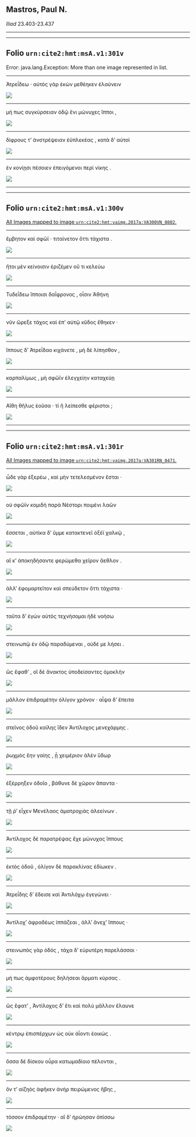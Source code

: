## Mastros, Paul N.

*Iliad* 23.403-23.437

---

---

## **Folio `urn:cite2:hmt:msA.v1:301v`**



Error: java.lang.Exception: More than one image represented in list.

---- 

 Ἀτρεΐδεω · αὐτὸς γὰρ ἑκὼν μεθέηκεν ἐλαύνειν 

 <a href="http://www.homermultitext.org/ict2/index.html?urn=urn:cite2:hmt:vaimg.2017a:VA301RN_0471@0.1968,0.6643,0.4154,0.02711"><img src="http://beta.hpcc.uh.edu/scs/image/500/500/urn:cite2:hmt:vaimg.2017a:VA301RN_0471@0.1968,0.6643,0.4154,0.02711"/></a> 

---- 

 μή πως συγκύρσειαν ὁδῷ ἔνι μώνυχες ἵπποι , 

 <a href="http://www.homermultitext.org/ict2/index.html?urn=urn:cite2:hmt:vaimg.2017a:VA301RN_0471@0.1968,0.6643,0.4154,0.02711"><img src="http://beta.hpcc.uh.edu/scs/image/500/500/urn:cite2:hmt:vaimg.2017a:VA301RN_0471@0.1968,0.6643,0.4154,0.02711"/></a> 

---- 

 δίφρους τʼ ἀνστρέψειαν ἐϋπλεκέας , κατὰ δʼ αὐτοὶ 

 <a href="http://www.homermultitext.org/ict2/index.html?urn=urn:cite2:hmt:vaimg.2017a:VA301VN_0803@0.4845,0.2957,0.4132,0.01895"><img src="http://beta.hpcc.uh.edu/scs/image/500/500/urn:cite2:hmt:vaimg.2017a:VA301VN_0803@0.4845,0.2957,0.4132,0.01895"/></a> 

---- 

 ἐν κονίῃσι πέσοιεν ἐπειγόμενοι περὶ νίκης . 

 <a href="http://www.homermultitext.org/ict2/index.html?urn=urn:cite2:hmt:vaimg.2017a:VA301VN_0803@0.4871,0.3147,0.3994,0.01867"><img src="http://beta.hpcc.uh.edu/scs/image/500/500/urn:cite2:hmt:vaimg.2017a:VA301VN_0803@0.4871,0.3147,0.3994,0.01867"/></a> 

---

---

## **Folio `urn:cite2:hmt:msA.v1:300v`**



[All Images mapped to image `urn:cite2:hmt:vaimg.2017a:VA300VN_0802`.](http://www.homermultitext.org/ict2/index.html?urn=urn:cite2:hmt:vaimg.2017a:VA300VN_0802@0.5002,0.5994,0.4044,0.02393&urn=urn:cite2:hmt:vaimg.2017a:VA300VN_0802@0.5042,0.6155,0.4014,0.02282&urn=urn:cite2:hmt:vaimg.2017a:VA300VN_0802@0.4974,0.6360,0.4184,0.02144&urn=urn:cite2:hmt:vaimg.2017a:VA300VN_0802@0.5022,0.6567,0.4245,0.01964&urn=urn:cite2:hmt:vaimg.2017a:VA300VN_0802@0.5048,0.6777,0.4245,0.02006&urn=urn:cite2:hmt:vaimg.2017a:VA300VN_0802@0.5048,0.6777,0.4245,0.02006&urn=urn:cite2:hmt:vaimg.2017a:VA300VN_0802@0.4978,0.6877,0.4385,0.02877)

---- 

 ἔμβητον καὶ σφῶϊ · τιταίνετον ὅττι τάχιστα . 

 <a href="http://www.homermultitext.org/ict2/index.html?urn=urn:cite2:hmt:vaimg.2017a:VA300VN_0802@0.5002,0.5994,0.4044,0.02393"><img src="http://beta.hpcc.uh.edu/scs/image/500/500/urn:cite2:hmt:vaimg.2017a:VA300VN_0802@0.5002,0.5994,0.4044,0.02393"/></a> 

---- 

 ἤτοι μὲν κείνοισιν ἐριζέμεν οὔ τι κελεύω 

 <a href="http://www.homermultitext.org/ict2/index.html?urn=urn:cite2:hmt:vaimg.2017a:VA300VN_0802@0.5042,0.6155,0.4014,0.02282"><img src="http://beta.hpcc.uh.edu/scs/image/500/500/urn:cite2:hmt:vaimg.2017a:VA300VN_0802@0.5042,0.6155,0.4014,0.02282"/></a> 

---- 

 Τυδεΐδεω ἵπποισι δαΐφρονος , οἷσιν Ἀθήνη 

 <a href="http://www.homermultitext.org/ict2/index.html?urn=urn:cite2:hmt:vaimg.2017a:VA300VN_0802@0.4974,0.6360,0.4184,0.02144"><img src="http://beta.hpcc.uh.edu/scs/image/500/500/urn:cite2:hmt:vaimg.2017a:VA300VN_0802@0.4974,0.6360,0.4184,0.02144"/></a> 

---- 

 νῦν ὤρεξε τάχος καὶ ἐπʼ αὐτῷ κῦδος ἔθηκεν · 

 <a href="http://www.homermultitext.org/ict2/index.html?urn=urn:cite2:hmt:vaimg.2017a:VA300VN_0802@0.5022,0.6567,0.4245,0.01964"><img src="http://beta.hpcc.uh.edu/scs/image/500/500/urn:cite2:hmt:vaimg.2017a:VA300VN_0802@0.5022,0.6567,0.4245,0.01964"/></a> 

---- 

 ἵππους δʼ Ἀτρεΐδαο κιχάνετε , μὴ δὲ λίπησθον , 

 <a href="http://www.homermultitext.org/ict2/index.html?urn=urn:cite2:hmt:vaimg.2017a:VA300VN_0802@0.5048,0.6777,0.4245,0.02006"><img src="http://beta.hpcc.uh.edu/scs/image/500/500/urn:cite2:hmt:vaimg.2017a:VA300VN_0802@0.5048,0.6777,0.4245,0.02006"/></a> 

---- 

 καρπαλίμως , μὴ σφῶϊν ἐλεγχείην καταχεύῃ 

 <a href="http://www.homermultitext.org/ict2/index.html?urn=urn:cite2:hmt:vaimg.2017a:VA300VN_0802@0.5048,0.6777,0.4245,0.02006"><img src="http://beta.hpcc.uh.edu/scs/image/500/500/urn:cite2:hmt:vaimg.2017a:VA300VN_0802@0.5048,0.6777,0.4245,0.02006"/></a> 

---- 

 Αἴθη θῆλυς ἐοῦσα · τί ἢ λείπεσθε φέριστοι ; 

 <a href="http://www.homermultitext.org/ict2/index.html?urn=urn:cite2:hmt:vaimg.2017a:VA300VN_0802@0.4978,0.6877,0.4385,0.02877"><img src="http://beta.hpcc.uh.edu/scs/image/500/500/urn:cite2:hmt:vaimg.2017a:VA300VN_0802@0.4978,0.6877,0.4385,0.02877"/></a> 

---

---

## **Folio `urn:cite2:hmt:msA.v1:301r`**



[All Images mapped to image `urn:cite2:hmt:vaimg.2017a:VA301RN_0471`.](http://www.homermultitext.org/ict2/index.html?urn=urn:cite2:hmt:vaimg.2017a:VA301RN_0471@0.2058,0.2220,0.3989,0.02863&urn=urn:cite2:hmt:vaimg.2017a:VA301RN_0471@0.2082,0.2416,0.4013,0.02877&urn=urn:cite2:hmt:vaimg.2017a:VA301RN_0471@0.2062,0.2617,0.4259,0.02683&urn=urn:cite2:hmt:vaimg.2017a:VA301RN_0471@0.2027,0.2830,0.4199,0.02545&urn=urn:cite2:hmt:vaimg.2017a:VA301RN_0471@0.2102,0.3053,0.3959,0.02199&urn=urn:cite2:hmt:vaimg.2017a:VA301RN_0471@0.2025,0.3216,0.4064,0.02614&urn=urn:cite2:hmt:vaimg.2017a:VA301RN_0471@0.2045,0.3433,0.4156,0.02393&urn=urn:cite2:hmt:vaimg.2017a:VA301RN_0471@0.2080,0.3617,0.4180,0.02434&urn=urn:cite2:hmt:vaimg.2017a:VA301RN_0471@0.2128,0.3827,0.4407,0.02061&urn=urn:cite2:hmt:vaimg.2017a:VA301RN_0471@0.2080,0.4004,0.4422,0.02545&urn=urn:cite2:hmt:vaimg.2017a:VA301RN_0471@0.2039,0.4201,0.4208,0.02545&urn=urn:cite2:hmt:vaimg.2017a:VA301RN_0471@0.2014,0.4365,0.4001,0.02766&urn=urn:cite2:hmt:vaimg.2017a:VA301RN_0471@0.2069,0.4573,0.4223,0.02628&urn=urn:cite2:hmt:vaimg.2017a:VA301RN_0471@0.2019,0.4788,0.4254,0.02628&urn=urn:cite2:hmt:vaimg.2017a:VA301RN_0471@0.1999,0.4945,0.4289,0.02476&urn=urn:cite2:hmt:vaimg.2017a:VA301RN_0471@0.2015,0.5122,0.4029,0.02407&urn=urn:cite2:hmt:vaimg.2017a:VA301RN_0471@0.2015,0.5122,0.4029,0.02407&urn=urn:cite2:hmt:vaimg.2017a:VA301RN_0471@0.1979,0.5538,0.4539,0.02337&urn=urn:cite2:hmt:vaimg.2017a:VA301RN_0471@0.2025,0.5736,0.4493,0.02172&urn=urn:cite2:hmt:vaimg.2017a:VA301RN_0471@0.1875,0.5834,0.4567,0.03209&urn=urn:cite2:hmt:vaimg.2017a:VA301RN_0471@0.1936,0.6097,0.4401,0.02337&urn=urn:cite2:hmt:vaimg.2017a:VA301RN_0471@0.1925,0.6272,0.4165,0.02545&urn=urn:cite2:hmt:vaimg.2017a:VA301RN_0471@0.1960,0.6463,0.4366,0.02808&urn=urn:cite2:hmt:vaimg.2017a:VA301RN_0471@0.1968,0.6643,0.4154,0.02711)

---- 

 ὧδε γὰρ ἐξερέω , καὶ μὴν τετελεσμένον ἔσται · 

 <a href="http://www.homermultitext.org/ict2/index.html?urn=urn:cite2:hmt:vaimg.2017a:VA301RN_0471@0.2058,0.2220,0.3989,0.02863"><img src="http://beta.hpcc.uh.edu/scs/image/500/500/urn:cite2:hmt:vaimg.2017a:VA301RN_0471@0.2058,0.2220,0.3989,0.02863"/></a> 

---- 

 οὐ σφῶϊν κομιδὴ παρὰ Νέστορι ποιμένι λαῶν 

 <a href="http://www.homermultitext.org/ict2/index.html?urn=urn:cite2:hmt:vaimg.2017a:VA301RN_0471@0.2082,0.2416,0.4013,0.02877"><img src="http://beta.hpcc.uh.edu/scs/image/500/500/urn:cite2:hmt:vaimg.2017a:VA301RN_0471@0.2082,0.2416,0.4013,0.02877"/></a> 

---- 

 ἔσσεται , αὐτίκα δʼ ὔμμε κατακτενεῖ ὀξέϊ χαλκῷ , 

 <a href="http://www.homermultitext.org/ict2/index.html?urn=urn:cite2:hmt:vaimg.2017a:VA301RN_0471@0.2062,0.2617,0.4259,0.02683"><img src="http://beta.hpcc.uh.edu/scs/image/500/500/urn:cite2:hmt:vaimg.2017a:VA301RN_0471@0.2062,0.2617,0.4259,0.02683"/></a> 

---- 

 αἴ κʼ ἀποκηδήσαντε φερώμεθα χεῖρον ἄεθλον . 

 <a href="http://www.homermultitext.org/ict2/index.html?urn=urn:cite2:hmt:vaimg.2017a:VA301RN_0471@0.2027,0.2830,0.4199,0.02545"><img src="http://beta.hpcc.uh.edu/scs/image/500/500/urn:cite2:hmt:vaimg.2017a:VA301RN_0471@0.2027,0.2830,0.4199,0.02545"/></a> 

---- 

 ἀλλʼ ἐφομαρτεῖτον καὶ σπεύδετον ὅττι τάχιστα · 

 <a href="http://www.homermultitext.org/ict2/index.html?urn=urn:cite2:hmt:vaimg.2017a:VA301RN_0471@0.2102,0.3053,0.3959,0.02199"><img src="http://beta.hpcc.uh.edu/scs/image/500/500/urn:cite2:hmt:vaimg.2017a:VA301RN_0471@0.2102,0.3053,0.3959,0.02199"/></a> 

---- 

 ταῦτα δʼ ἐγὼν αὐτὸς τεχνήσομαι ἠδὲ νοήσω 

 <a href="http://www.homermultitext.org/ict2/index.html?urn=urn:cite2:hmt:vaimg.2017a:VA301RN_0471@0.2025,0.3216,0.4064,0.02614"><img src="http://beta.hpcc.uh.edu/scs/image/500/500/urn:cite2:hmt:vaimg.2017a:VA301RN_0471@0.2025,0.3216,0.4064,0.02614"/></a> 

---- 

 στεινωπῷ ἐν ὁδῷ παραδύμεναι , οὐδέ με λήσει . 

 <a href="http://www.homermultitext.org/ict2/index.html?urn=urn:cite2:hmt:vaimg.2017a:VA301RN_0471@0.2045,0.3433,0.4156,0.02393"><img src="http://beta.hpcc.uh.edu/scs/image/500/500/urn:cite2:hmt:vaimg.2017a:VA301RN_0471@0.2045,0.3433,0.4156,0.02393"/></a> 

---- 

 ὣς ἔφαθʼ , οἳ δὲ ἄνακτος ὑποδείσαντες ὁμοκλὴν 

 <a href="http://www.homermultitext.org/ict2/index.html?urn=urn:cite2:hmt:vaimg.2017a:VA301RN_0471@0.2080,0.3617,0.4180,0.02434"><img src="http://beta.hpcc.uh.edu/scs/image/500/500/urn:cite2:hmt:vaimg.2017a:VA301RN_0471@0.2080,0.3617,0.4180,0.02434"/></a> 

---- 

 μᾶλλον ἐπιδραμέτην ὀλίγον χρόνον · αἶψα δʼ ἔπειτα 

 <a href="http://www.homermultitext.org/ict2/index.html?urn=urn:cite2:hmt:vaimg.2017a:VA301RN_0471@0.2128,0.3827,0.4407,0.02061"><img src="http://beta.hpcc.uh.edu/scs/image/500/500/urn:cite2:hmt:vaimg.2017a:VA301RN_0471@0.2128,0.3827,0.4407,0.02061"/></a> 

---- 

 στεῖνος ὁδοῦ κοίλης ἴδεν Ἀντίλοχος μενεχάρμης . 

 <a href="http://www.homermultitext.org/ict2/index.html?urn=urn:cite2:hmt:vaimg.2017a:VA301RN_0471@0.2080,0.4004,0.4422,0.02545"><img src="http://beta.hpcc.uh.edu/scs/image/500/500/urn:cite2:hmt:vaimg.2017a:VA301RN_0471@0.2080,0.4004,0.4422,0.02545"/></a> 

---- 

 ῥωχμὸς ἔην γαίης , ᾗ χειμέριον ἀλὲν ὕδωρ 

 <a href="http://www.homermultitext.org/ict2/index.html?urn=urn:cite2:hmt:vaimg.2017a:VA301RN_0471@0.2039,0.4201,0.4208,0.02545"><img src="http://beta.hpcc.uh.edu/scs/image/500/500/urn:cite2:hmt:vaimg.2017a:VA301RN_0471@0.2039,0.4201,0.4208,0.02545"/></a> 

---- 

 ἐξέρρηξεν ὁδοῖο , βάθυνε δὲ χῶρον ἅπαντα · 

 <a href="http://www.homermultitext.org/ict2/index.html?urn=urn:cite2:hmt:vaimg.2017a:VA301RN_0471@0.2014,0.4365,0.4001,0.02766"><img src="http://beta.hpcc.uh.edu/scs/image/500/500/urn:cite2:hmt:vaimg.2017a:VA301RN_0471@0.2014,0.4365,0.4001,0.02766"/></a> 

---- 

 τῇ ῥʼ εἶχεν Μενέλαος ἁματροχιὰς ἀλεείνων . 

 <a href="http://www.homermultitext.org/ict2/index.html?urn=urn:cite2:hmt:vaimg.2017a:VA301RN_0471@0.2069,0.4573,0.4223,0.02628"><img src="http://beta.hpcc.uh.edu/scs/image/500/500/urn:cite2:hmt:vaimg.2017a:VA301RN_0471@0.2069,0.4573,0.4223,0.02628"/></a> 

---- 

 Ἀντίλοχος δὲ παρατρέψας ἔχε μώνυχας ἵππους 

 <a href="http://www.homermultitext.org/ict2/index.html?urn=urn:cite2:hmt:vaimg.2017a:VA301RN_0471@0.2019,0.4788,0.4254,0.02628"><img src="http://beta.hpcc.uh.edu/scs/image/500/500/urn:cite2:hmt:vaimg.2017a:VA301RN_0471@0.2019,0.4788,0.4254,0.02628"/></a> 

---- 

 ἐκτὸς ὁδοῦ , ὀλίγον δὲ παρακλίνας ἐδίωκεν . 

 <a href="http://www.homermultitext.org/ict2/index.html?urn=urn:cite2:hmt:vaimg.2017a:VA301RN_0471@0.1999,0.4945,0.4289,0.02476"><img src="http://beta.hpcc.uh.edu/scs/image/500/500/urn:cite2:hmt:vaimg.2017a:VA301RN_0471@0.1999,0.4945,0.4289,0.02476"/></a> 

---- 

 Ἀτρεΐδης δʼ ἔδεισε καὶ Ἀντιλόχῳ ἐγεγώνει · 

 <a href="http://www.homermultitext.org/ict2/index.html?urn=urn:cite2:hmt:vaimg.2017a:VA301RN_0471@0.2015,0.5122,0.4029,0.02407"><img src="http://beta.hpcc.uh.edu/scs/image/500/500/urn:cite2:hmt:vaimg.2017a:VA301RN_0471@0.2015,0.5122,0.4029,0.02407"/></a> 

---- 

 Ἀντίλοχʼ ἀφραδέως ἱππάζεαι , ἀλλʼ ἄνεχʼ ἵππους · 

 <a href="http://www.homermultitext.org/ict2/index.html?urn=urn:cite2:hmt:vaimg.2017a:VA301RN_0471@0.2015,0.5122,0.4029,0.02407"><img src="http://beta.hpcc.uh.edu/scs/image/500/500/urn:cite2:hmt:vaimg.2017a:VA301RN_0471@0.2015,0.5122,0.4029,0.02407"/></a> 

---- 

 στεινωπὸς γὰρ ὁδός , τάχα δʼ εὐρυτέρη παρελάσσαι · 

 <a href="http://www.homermultitext.org/ict2/index.html?urn=urn:cite2:hmt:vaimg.2017a:VA301RN_0471@0.1979,0.5538,0.4539,0.02337"><img src="http://beta.hpcc.uh.edu/scs/image/500/500/urn:cite2:hmt:vaimg.2017a:VA301RN_0471@0.1979,0.5538,0.4539,0.02337"/></a> 

---- 

 μή πως ἀμφοτέρους δηλήσεαι ἅρματι κύρσας . 

 <a href="http://www.homermultitext.org/ict2/index.html?urn=urn:cite2:hmt:vaimg.2017a:VA301RN_0471@0.2025,0.5736,0.4493,0.02172"><img src="http://beta.hpcc.uh.edu/scs/image/500/500/urn:cite2:hmt:vaimg.2017a:VA301RN_0471@0.2025,0.5736,0.4493,0.02172"/></a> 

---- 

 ὣς ἔφατʼ , Ἀντίλοχος δʼ ἔτι καὶ πολὺ μᾶλλον ἔλαυνε 

 <a href="http://www.homermultitext.org/ict2/index.html?urn=urn:cite2:hmt:vaimg.2017a:VA301RN_0471@0.1875,0.5834,0.4567,0.03209"><img src="http://beta.hpcc.uh.edu/scs/image/500/500/urn:cite2:hmt:vaimg.2017a:VA301RN_0471@0.1875,0.5834,0.4567,0.03209"/></a> 

---- 

 κέντρῳ ἐπισπέρχων ὡς οὐκ ἀΐοντι ἐοικώς . 

 <a href="http://www.homermultitext.org/ict2/index.html?urn=urn:cite2:hmt:vaimg.2017a:VA301RN_0471@0.1936,0.6097,0.4401,0.02337"><img src="http://beta.hpcc.uh.edu/scs/image/500/500/urn:cite2:hmt:vaimg.2017a:VA301RN_0471@0.1936,0.6097,0.4401,0.02337"/></a> 

---- 

 ὅσσα δὲ δίσκου οὖρα κατωμαδίοιο πέλονται , 

 <a href="http://www.homermultitext.org/ict2/index.html?urn=urn:cite2:hmt:vaimg.2017a:VA301RN_0471@0.1925,0.6272,0.4165,0.02545"><img src="http://beta.hpcc.uh.edu/scs/image/500/500/urn:cite2:hmt:vaimg.2017a:VA301RN_0471@0.1925,0.6272,0.4165,0.02545"/></a> 

---- 

 ὅν τʼ αἰζηὸς ἀφῆκεν ἀνὴρ πειρώμενος ἥβης , 

 <a href="http://www.homermultitext.org/ict2/index.html?urn=urn:cite2:hmt:vaimg.2017a:VA301RN_0471@0.1960,0.6463,0.4366,0.02808"><img src="http://beta.hpcc.uh.edu/scs/image/500/500/urn:cite2:hmt:vaimg.2017a:VA301RN_0471@0.1960,0.6463,0.4366,0.02808"/></a> 

---- 

 τόσσον ἐπιδραμέτην · αἳ δʼ ἠρώησαν ὀπίσσω 

 <a href="http://www.homermultitext.org/ict2/index.html?urn=urn:cite2:hmt:vaimg.2017a:VA301RN_0471@0.1968,0.6643,0.4154,0.02711"><img src="http://beta.hpcc.uh.edu/scs/image/500/500/urn:cite2:hmt:vaimg.2017a:VA301RN_0471@0.1968,0.6643,0.4154,0.02711"/></a> 
